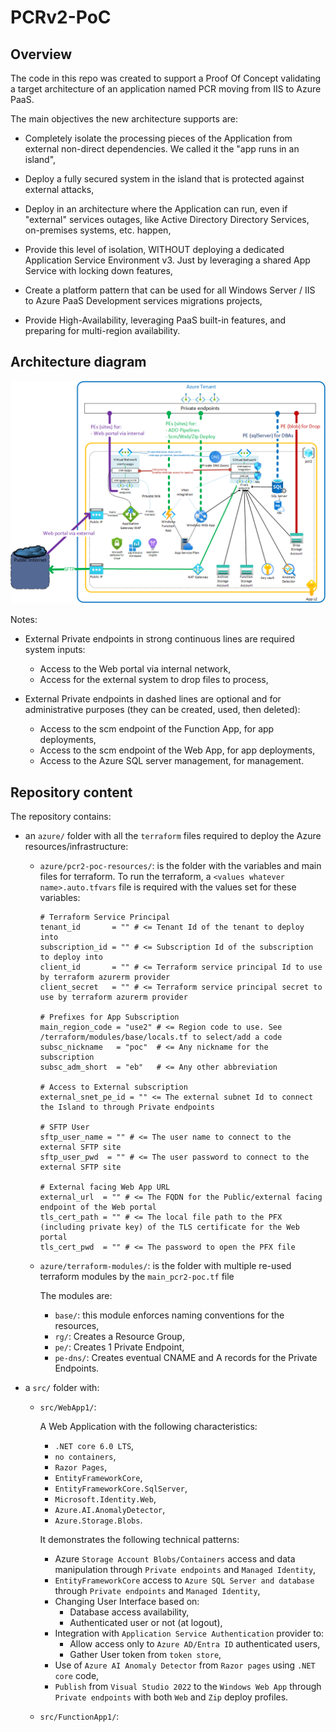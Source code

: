 # PCRv2-PoC

## Overview

The code in this repo was created to support a Proof Of Concept validating a target architecture of an application named PCR moving from IIS to Azure PaaS.

The main objectives the new architecture supports are:

- Completely isolate the processing pieces of the Application from external non-direct dependencies. We called it the "app runs in an island",

- Deploy a fully secured system in the island that is protected against external attacks,

- Deploy in an architecture where the Application can run, even if "external" services outages, like Active Directory Directory Services, on-premises systems, etc. happen,

- Provide this level of isolation, WITHOUT deploying a dedicated Application Service Environment v3. Just by leveraging a shared App Service with locking down features,

- Create a platform pattern that can be used for all Windows Server / IIS to Azure PaaS Development services migrations projects,

- Provide High-Availability, leveraging PaaS built-in features, and preparing for multi-region availability.

## Architecture diagram

![Architecture](img/PCR2_Isolated_AppSvc.png)

Notes:

- External Private endpoints in strong continuous lines are required system inputs:

  - Access to the Web portal via internal network,
  - Access for the external system to drop files to process,

- External Private endpoints in dashed lines are optional and for administrative purposes (they can be created, used, then deleted):
  - Access to the scm endpoint of the Function App, for app deployments,
  - Access to the scm endpoint of the Web App, for app deployments,
  - Access to the Azure SQL server management, for management.

## Repository content

The repository contains:

- an `azure/` folder with all the `terraform` files required to deploy the Azure resources/infrastructure:

  - `azure/pcr2-poc-resources/`: is the folder with the variables and main files for terraform. To run the terraform, a `<values whatever name>.auto.tfvars` file is required with the values set for these variables:

    ```
    # Terraform Service Principal
    tenant_id       = "" # <= Tenant Id of the tenant to deploy into
    subscription_id = "" # <= Subscription Id of the subscription to deploy into
    client_id       = "" # <= Terraform service principal Id to use by terraform azurerm provider
    client_secret   = "" # <= Terraform service principal secret to use by terraform azurerm provider

    # Prefixes for App Subscription
    main_region_code = "use2" # <= Region code to use. See /terraform/modules/base/locals.tf to select/add a code
    subsc_nickname   = "poc"  # <= Any nickname for the subscription
    subsc_adm_short  = "eb"   # <= Any other abbreviation

    # Access to External subscription
    external_snet_pe_id = "" <= The external subnet Id to connect the Island to through Private endpoints

    # SFTP User
    sftp_user_name = "" # <= The user name to connect to the external SFTP site
    sftp_user_pwd  = "" # <= The user password to connect to the external SFTP site

    # External facing Web App URL
    external_url  = "" # <= The FQDN for the Public/external facing endpoint of the Web portal
    tls_cert_path = "" # <= The local file path to the PFX (including private key) of the TLS certificate for the Web portal
    tls_cert_pwd  = "" # <= The password to open the PFX file
    ```

  - `azure/terraform-modules/`: is the folder with multiple re-used terraform modules by the `main_pcr2-poc.tf` file

    The modules are:
    - `base/`: this module enforces naming conventions for the resources,
    - `rg/`: Creates a Resource Group,
    - `pe/`: Creates 1 Private Endpoint,
    - `pe-dns/`: Creates eventual CNAME and A records for the Private Endpoints.

- a `src/` folder with:

  - `src/WebApp1/`:

    A Web Application with the following characteristics:
    - `.NET core 6.0 LTS`,
    - `no containers`,
    - `Razor Pages`,
    - `EntityFrameworkCore`,
    - `EntityFrameworkCore.SqlServer`,
    - `Microsoft.Identity.Web`,
    - `Azure.AI.AnomalyDetector`,
    - `Azure.Storage.Blobs`.

    It demonstrates the following technical patterns:
    - Azure `Storage Account Blobs/Containers` access and data manipulation through `Private endpoints` and `Managed Identity`,
    - `EntityFrameworkCore` access to `Azure SQL Server and database` through `Private endpoints` and `Managed Identity`,
    - Changing User Interface based on:
      - Database access availability,
      - Authenticated user or not (at logout),
    - Integration with `Application Service Authentication` provider to:
      - Allow access only to `Azure AD/Entra ID` authenticated users,
      - Gather User token from `token store`,
    - Use of `Azure AI Anomaly Detector` from `Razor pages` using `.NET core` code,
    - `Publish` from `Visual Studio 2022` to the `Windows Web App` through `Private endpoints` with both `Web` and `Zip` deploy profiles.




  - `src/FunctionApp1/`:


